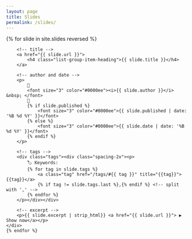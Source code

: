 ```yaml
---
layout: page
title: Slides
permalink: /slides/
---
```


<div class="list-group">
	{% for slide in site.slides reversed %}	<!--order by date and default "reversed"-->
	<div class="list-group-item">
	
		<!-- title -->
		<a href="{{ slide.url }}">
			<h4 class="list-group-item-heading">{{ slide.title }}</h4>
		</a>
		
		<!-- author and date -->
		<p>
			🧑 
			<font size="3" color="#0000ee"><i>{{ slide.author }}</i> &nbsp; </font>
			📅 
			{% if slide.published %}
				<font size="3" color="#0000ee">{{ slide.published | date: '%B %d %Y' }}</font>
			{% else %}
				<font size="3" color="#0000ee">{{ slide.date | date: '%B %d %Y' }}</font>
			{% endif %}
		</p>
				
		<!-- tags -->
		<div class="tags"><div class="spacing-2x"><p>
			🏷️ Keywords:
			{% for tag in slide.tags %}
				<a class="tag" href="/tags/#{{ tag }}" title="{{tag}}">{{tag}}</a>
				{% if tag != slide.tags.last %},{% endif %}	<!-- split with ',' -->
			{% endfor %}
		</p></div></div>
		
		<!-- excerpt -->
		<p>{{ slide.excerpt | strip_html}} <a href="{{ slide.url }}"> ▶️ Show now</a></p>
	</div>
	{% endfor %}
</div>